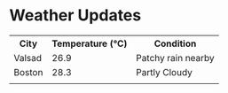 # Weather Updates

<!-- WEATHER-UPDATE-START -->
<table><tr><th>City</th><th>Temperature (°C)</th><th>Condition</th></tr><tr><td>Valsad</td><td>26.9</td><td>Patchy rain nearby</td></tr><tr><td>Boston</td><td>28.3</td><td>Partly Cloudy</td></tr><tr><td></td><td></td><td></td></tr></table>
<!-- WEATHER-UPDATE-END -->
